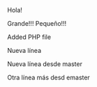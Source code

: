 Hola!

Grande!!! Pequeño!!!

Added PHP file


Nueva línea

Nueva línea desde master

Otra línea más desd emaster
